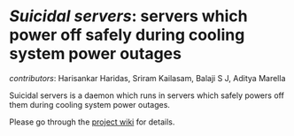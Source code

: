 *Suicidal servers*: servers which power off safely during cooling system power outages
====================================================================================

*contributors*: Harisankar Haridas, Sriram Kailasam, Balaji S J, Aditya Marella


Suicidal servers is a daemon which runs in servers which safely powers off them during cooling system power outages.


Please go through the [project wiki](https://github.com/harisankarh/suicidal-servers/wiki/Suicidal-servers) for details.

